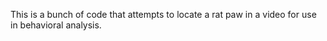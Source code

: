 This is a bunch of code that attempts to locate a rat paw in a video for use in behavioral analysis.